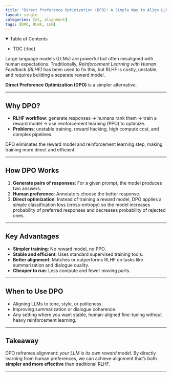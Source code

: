 ```yaml
---
title: "Direct Preference Optimization (DPO): A Simple Way to Align LLMs"
layout: single
categories: [ml, alignment]
tags: [DPO, RLHF, LLM]
---
```


<details class="toc-box" open>
  <summary>Table of Contents</summary>

* TOC
{:toc}
</details>

Large language models (LLMs) are powerful but often misaligned with human expectations. Traditionally, *Reinforcement Learning with Human Feedback (RLHF)* has been used to fix this, but RLHF is costly, unstable, and requires building a separate reward model.

**Direct Preference Optimization (DPO)** is a simpler alternative.

---

## Why DPO?

- **RLHF workflow**: generate responses → humans rank them → train a reward model → use reinforcement learning (PPO) to optimize.  
- **Problems**: unstable training, reward hacking, high compute cost, and complex pipelines.  

DPO eliminates the reward model and reinforcement learning step, making training more direct and efficient.

---

## How DPO Works

1. **Generate pairs of responses**: For a given prompt, the model produces two answers.  
2. **Human preference**: Annotators choose the better response.  
3. **Direct optimization**: Instead of training a reward model, DPO applies a simple classification loss (cross-entropy) so the model increases probability of preferred responses and decreases probability of rejected ones.

---

## Key Advantages

- **Simpler training**: No reward model, no PPO.  
- **Stable and efficient**: Uses standard supervised training tools.  
- **Better alignment**: Matches or outperforms RLHF on tasks like summarization and dialogue quality.  
- **Cheaper to run**: Less compute and fewer moving parts.  

---

## When to Use DPO

- Aligning LLMs to tone, style, or politeness.  
- Improving summarization or dialogue coherence.  
- Any setting where you want stable, human-aligned fine-tuning without heavy reinforcement learning.

---

## Takeaway

DPO reframes alignment: *your LLM is its own reward model*. By directly learning from human preferences, we can achieve alignment that’s both **simpler and more effective** than traditional RLHF.

---
